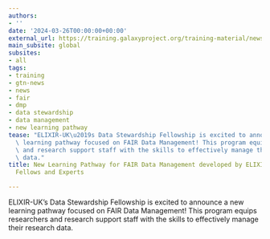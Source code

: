 ```yaml
---
authors:
- ''
date: '2024-03-26T00:00:00+00:00'
external_url: https://training.galaxyproject.org/training-material/news/2024/03/26/FAIR-pointers.html
main_subsite: global
subsites:
- all
tags:
- training
- gtn-news
- news
- fair
- dmp
- data stewardship
- data management
- new learning pathway
tease: "ELIXIR-UK\u2019s Data Stewardship Fellowship is excited to announce a new\
  \ learning pathway focused on FAIR Data Management! This program equips researchers\
  \ and research support staff with the skills to effectively manage their research\
  \ data."
title: New Learning Pathway for FAIR Data Management developed by ELIXIR-UK Data Stewardship
  Fellows and Experts

---
```

ELIXIR-UK’s Data Stewardship Fellowship is excited to announce a new learning pathway focused on FAIR Data Management! This program equips researchers and research support staff with the skills to effectively manage their research data.